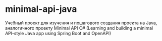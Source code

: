 # minimal-api-java
Учебный проект для изучения и пошагового  создания проекта на Java, аналогичного проекту Minimal API C# (Learning and building a minimal API-style Java app using Spring Boot and OpenAPI)

